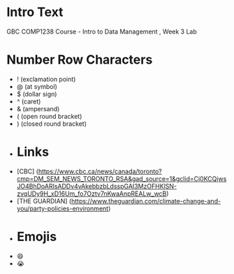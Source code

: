 # Intro Text
GBC COMP1238 Course - Intro to Data Management
, Week 3 Lab

# Number Row Characters
- ! (exclamation point)
- @ (at symbol)
- $ (dollar sign)
- ^ (caret)
- & (ampersand)
- ( (open round bracket)
- ) (closed round bracket)
- # Links
- [CBC] (https://www.cbc.ca/news/canada/toronto?cmp=DM_SEM_NEWS_TORONTO_RSA&gad_source=1&gclid=Cj0KCQjwsJO4BhDoARIsADDv4vAkebbzbLdsspGAI3MzOFHKlSN-zvqUDy9H_xD16Um_fo7Oztv7nKwaAnpREALw_wcB)
- [THE GUARDIAN] (https://www.theguardian.com/climate-change-and-you/party-policies-environment)
- # Emojis
- :smile:
- :sob:
